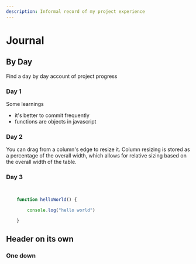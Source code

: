 ```yaml
---
description: Informal record of my project experience
---
```


# Journal

## By Day

Find a day by day account of project progress


### Day 1

Some learnings
- it's better to commit frequently 
- functions are objects in javascript

### Day 2

You can drag from a column's edge to resize it. Column resizing is stored as a percentage of the overall width, which allows for relative sizing based on the overall width of the table.

### Day 3

```javascript

    
    function helloWorld() {

        console.log("hello world")

    }

```

## Header on its own

### One down